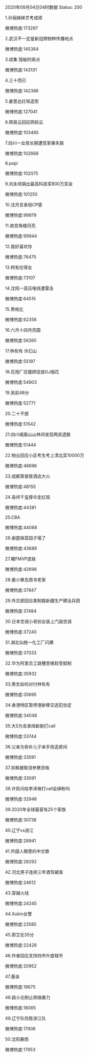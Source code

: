 2020年08月04日04时数据
Status: 200

1.孙俪妹妹艺考成绩

微博热度:173297

2.武汉不一定是新冠跨物种传播地点

微博热度:145364

3.续集 隐秘的斑点

微博热度:143131

4.三十而已

微博热度:142386

5.姜思达红毯造型

微博热度:127041

6.网易云回应网抑云

微博热度:103495

7.四川一女孩长期遭受家暴失联

微博热度:102668

8.popi

微博热度:102075

9.刘永坦捐出最高科技奖800万奖金

微博热度:101250

10.沈月言承旭CP感

微博热度:99979

11.故宫角楼月亮

微博热度:99944

12.我好喜欢你

微博热度:76475

13.柯有伦得女

微博热度:73107

14.沈阳一高压电线遭雷击

微博热度:64515

15.黑格比

微博热度:62356

16.六月十四月亮圆

微博热度:56265

17.林有有 许幻山

微博热度:55197

18.花炮厂应援顾佳放GJ烟花

微博热度:54903

19.吴前48分

微博热度:52771

20.二十不惑

微博热度:51542

21.四川峨眉山山林间发现两具遗骸

微博热度:51444

22.物业回应小区考生考上清北奖10000万

微博热度:48696

23.成都莱普敦酒店大火

微博热度:48155

24.易烊千玺撑伞走红毯

微博热度:44381

25.CBA

微博热度:44068

26.谢霆锋菜园子塌了

微博热度:43689

27.曜FMVP皮肤

微博热度:42696

28.姜小果去周寻老家

微博热度:37847

29.外交部回应美制裁新疆生产建设兵团

微博热度:37484

30.日本空调小哥扮女装上门装空调

微博热度:37240

31.湖北仙桃一化工厂闪爆

微博热度:37033

32.华为阿里员工跳槽至微软受抵制

微博热度:35932

33.男生如何对付林有有

微博热度:35695

34.香港特区暂停港新移交逃犯协定

微博热度:34048

35.大S为言承旭新剧打call

微博热度:33744

36.父亲为弥补儿子亲手改造房间

微博热度:33591

37.肖枫被取消参赛资格

微博热度:33091

38.许凯问给李泽锋打call会掉粉吗

微博热度:32946

39.2020年全球最富有25个家族

微博热度:30738

40.辽宁vs浙江

微博热度:28941

41.外国人眼里的中文歌

微博热度:28292

42.河北男子连续三年酒驾被查

微博热度:24612

43.穿越火线

微博热度:24245

44.Xubin女警

微博热度:23585

45.郭艾伦35分

微博热度:22428

46.作者回应支持四市升直辖市

微博热度:20952

47.基金

微博热度:19675

48.路小北制止网络暴力

微博热度:18065

49.辽宁队险胜浙江队

微博热度:17906

50.沈阳暴雨

微博热度:17653

